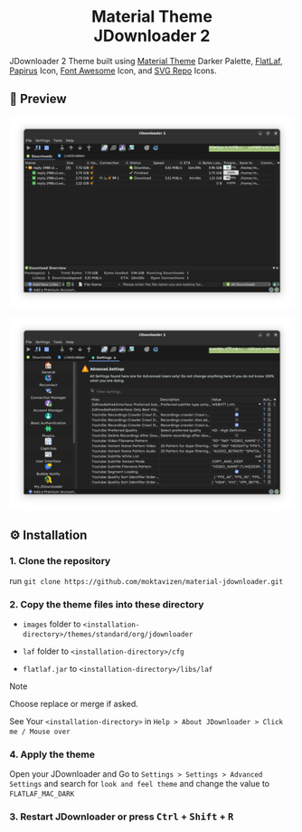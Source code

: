 <h1 align="center">Material Theme <br> JDownloader 2</h1> 

JDownloader 2 Theme built using [Material Theme](https://github.com/material-theme/vsc-material-theme) Darker Palette, [FlatLaf](https://github.com/JFormDesigner/FlatLaf), [Papirus](https://github.com/PapirusDevelopmentTeam/papirus-icon-theme) Icon, [Font Awesome](https://fontawesome.com/) Icon, and [SVG Repo](https://www.svgrepo.com/) Icons.

## 🎨 Preview

![settings tab preview](assets/downloads-tab.png)

![settings tab preview](assets/settings-tab.png)

## ⚙️ Installation

### 1. Clone the repository

run `git clone https://github.com/moktavizen/material-jdownloader.git` 

### 2. Copy the theme files into these directory

- `images` folder to `<installation-directory>/themes/standard/org/jdownloader`

- `laf` folder to `<installation-directory>/cfg`

- `flatlaf.jar` to `<installation-directory>/libs/laf`

> [!NOTE] 
> Choose replace or merge if asked.

See Your `<installation-directory>` in `Help > About JDownloader > Click me / Mouse over`

### 4. Apply the theme

Open your JDownloader and Go to `Settings > Settings > Advanced Settings` and search for `look and feel theme` and change the value to `FLATLAF_MAC_DARK`

### 3. Restart JDownloader or press <kbd>Ctrl</kbd> + <kbd>Shift</kbd> + <kbd>R</kbd>